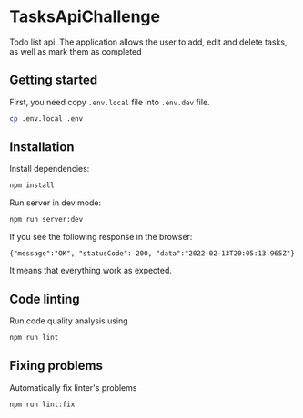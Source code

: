 # TasksApiChallenge

Todo list api. The application allows the user to add, edit and delete tasks, as well as mark them as completed
## Getting started

First, you need copy `.env.local` file into `.env.dev` file.

```sh
cp .env.local .env
```

## Installation

Install dependencies:

```sh
npm install
```

Run server in dev mode:

```sh
npm run server:dev
```

If you see the following response in the browser:

```
{"message":"OK", "statusCode": 200, "data":"2022-02-13T20:05:13.965Z"}
```

It means that everything work as expected.

## Code linting

Run code quality analysis using

```sh
npm run lint
```

## Fixing problems

Automatically fix linter's problems

```sh
npm run lint:fix
```
